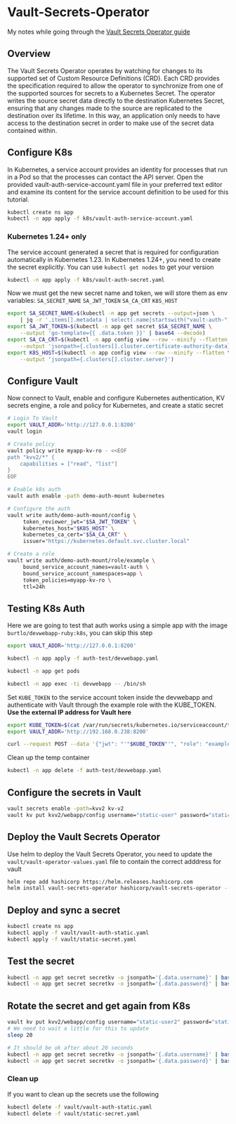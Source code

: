 # Vault-Secrets-Operator
My notes while going through the [Vault Secrets Operator guide](https://developer.hashicorp.com/vault/tutorials/kubernetes/vault-secrets-operator)

## Overview
The Vault Secrets Operator operates by watching for changes to its supported set of Custom Resource Definitions (CRD). Each CRD provides the specification required to allow the operator to synchronize from one of the supported sources for secrets to a Kubernetes Secret. The operator writes the source secret data directly to the destination Kubernetes Secret, ensuring that any changes made to the source are replicated to the destination over its lifetime. In this way, an application only needs to have access to the destination secret in order to make use of the secret data contained within.

## Configure K8s

In Kubernetes, a service account provides an identity for processes that run in a Pod so that the processes can contact the API server. Open the provided vault-auth-service-account.yaml file in your preferred text editor and examine its content for the service account definition to be used for this tutorial.

```bash
kubectl create ns app
kubectl -n app apply -f k8s/vault-auth-service-account.yaml
```

### Kubernetes 1.24+ only

The service account generated a secret that is required for configuration automatically in Kubernetes 1.23. In Kubernetes 1.24+, you need to create the secret explicitly. You can use `kubectl get nodes` to get your version

```bash
kubectl -n app apply -f k8s/vault-auth-secret.yaml
```

Now we must get the new secret name and token, we will store them as env variables: `SA_SECRET_NAME` `SA_JWT_TOKEN` `SA_CA_CRT` `K8S_HOST`

```bash
export SA_SECRET_NAME=$(kubectl -n app get secrets --output=json \
    | jq -r '.items[].metadata | select(.name|startswith("vault-auth-")).name')
export SA_JWT_TOKEN=$(kubectl -n app get secret $SA_SECRET_NAME \
    --output 'go-template={{ .data.token }}' | base64 --decode)
export SA_CA_CRT=$(kubectl -n app config view --raw --minify --flatten \
    --output 'jsonpath={.clusters[].cluster.certificate-authority-data}' | base64 --decode)
export K8S_HOST=$(kubectl -n app config view --raw --minify --flatten \
    --output 'jsonpath={.clusters[].cluster.server}')
```


## Configure Vault
Now connect to Vault, enable and configure Kubernetes authentication, KV secrets engine, a role and policy for Kubernetes, and create a static secret

```bash
# Login To Vault
export VAULT_ADDR='http://127.0.0.1:8200'
vault login

# Create policy
vault policy write myapp-kv-ro - <<EOF
path "kvv2/*" {
    capabilities = ["read", "list"]
}
EOF

# Enable k8s auth
vault auth enable -path demo-auth-mount kubernetes

# Configure the auth
vault write auth/demo-auth-mount/config \
     token_reviewer_jwt="$SA_JWT_TOKEN" \
     kubernetes_host="$K8S_HOST" \
     kubernetes_ca_cert="$SA_CA_CRT" \
     issuer="https://kubernetes.default.svc.cluster.local"

# Create a role
vault write auth/demo-auth-mount/role/example \
     bound_service_account_names=vault-auth \
     bound_service_account_namespaces=app \
     token_policies=myapp-kv-ro \
     ttl=24h
```

## Testing K8s Auth

Here we are going to test that auth works using a simple app with the image `burtlo/devwebapp-ruby:k8s`, you can skip this step

```bash
export VAULT_ADDR='http://127.0.0.1:8200'

kubectl -n app apply -f auth-test/devwebapp.yaml

kubectl -n app get pods

kubectl -n app exec -ti devwebapp -- /bin/sh
```

Set `KUBE_TOKEN` to the service account token inside the devwebapp and authenticate with Vault through the example role with the KUBE_TOKEN. **Use the external IP address for Vault here**

```bash
export KUBE_TOKEN=$(cat /var/run/secrets/kubernetes.io/serviceaccount/token)
export VAULT_ADDR='http://192.168.0.238:8200'

curl --request POST --data '{"jwt": "'"$KUBE_TOKEN"'", "role": "example"}' $VAULT_ADDR/v1/auth/demo-auth-mount/login
```

Clean up the temp container
```bash
kubectl -n app delete -f auth-test/devwebapp.yaml
```

## Configure the secrets in Vault
```bash
vault secrets enable -path=kvv2 kv-v2
vault kv put kvv2/webapp/config username="static-user" password="static-password"
```

## Deploy the Vault Secrets Operator

Use helm to deploy the Vault Secrets Operator, you need to update the `vault/vault-operator-values.yaml` file to contain the correct adddress for vault

```bash
helm repo add hashicorp https://helm.releases.hashicorp.com
helm install vault-secrets-operator hashicorp/vault-secrets-operator --version 0.3.1 -n vault-secrets-operator-system --create-namespace --values vault/vault-operator-values.yaml
```

## Deploy and sync a secret

```bash
kubectl create ns app
kubectl apply -f vault/vault-auth-static.yaml
kubectl apply -f vault/static-secret.yaml
```

## Test the secret
```bash
kubectl -n app get secret secretkv -o jsonpath='{.data.username}' | base64 -d
kubectl -n app get secret secretkv -o jsonpath='{.data.password}' | base64 -d
```

## Rotate the secret and get again from K8s
```bash
vault kv put kvv2/webapp/config username="static-user2" password="static-password2"
# We need to wait a little for this to update
sleep 20

# It should be ok after about 20 seconds
kubectl -n app get secret secretkv -o jsonpath='{.data.username}' | base64 -d
kubectl -n app get secret secretkv -o jsonpath='{.data.password}' | base64 -d
```

### Clean up
If you want to clean up the secrets use the following
```bash
kubectl delete -f vault/vault-auth-static.yaml
kubectl delete -f vault/static-secret.yaml
```